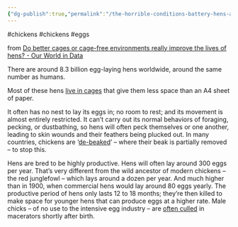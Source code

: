 ```yaml
---
{"dg-publish":true,"permalink":"/the-horrible-conditions-battery-hens-are-in/","created":"2025-10-23T17:42:48.001+01:00","updated":"2025-10-26T00:57:31.878+01:00"}
---
```


#chickens #chickens  #eggs 

from [Do better cages or cage-free environments really improve the lives of hens? - Our World in Data](https://ourworldindata.org/do-better-cages-or-cage-free-environments-really-improve-the-lives-of-hens)

There are around 8.3 billion egg-laying hens worldwide, around the same number as humans.

Most of these hens [live in cages](https://ourworldindata.org/grapher/laying-hens-cages-and-cage-free) that give them less space than an A4 sheet of paper.

It often has no nest to lay its eggs in; no room to rest; and its movement is almost entirely restricted. It can’t carry out its normal behaviors of foraging, pecking, or dustbathing, so hens will often peck themselves or one another, leading to skin wounds and their feathers being plucked out. In many countries, chickens are ‘[de-beaked](https://en.wikipedia.org/wiki/Debeaking)’ – where their beak is partially removed – to stop this.

Hens are bred to be highly productive. Hens will often lay around 300 eggs per year. That’s very different from the wild ancestor of modern chickens – the red junglefowl – which lays around a dozen per year. And much higher than in 1900, when commercial hens would lay around 80 eggs yearly. The productive period of hens only lasts 12 to 18 months; they’re then killed to make space for younger hens that can produce eggs at a higher rate. Male chicks – of no use to the intensive egg industry – are [often culled](https://en.wikipedia.org/wiki/Chick_culling) in macerators shortly after birth.